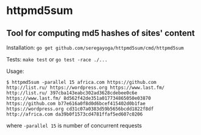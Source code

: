 # httpmd5sum

## Tool for computing md5 hashes of sites' content

Installation:
`go get github.com/seregayoga/httpmd5sum/cmd/httpmd5sum`

Tests:
`make test` or `go test -race ./...`

Usage:

```
$ httpmd5sum -parallel 15 africa.com https://github.com http://list.ru/ https://wordpress.org https://www.last.fm/
http://list.ru/ 397cba143eabc302ad3628cdebee0c6e
https://www.last.fm/ 8d562f42de351a017734865050e03870
https://github.com b77e616a0f8d0d6bcef415402d0b1fae
https://wordpress.org cd31c07a0383d59b5656bcdd1822f8df
http://africa.com da39b0f1573cd4781ffaf5ed607c0206
```
where `-parallel 15` is number of concurrent requests
